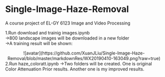 # Single-Image-Haze-Removal
A course project of EL-GY 6123 Image and Video Processing


1.Run download and trainig images.ipynb  
  →800 landscape images will be downloaded in a new folder  
  →A training result will be shown:  
  <center> ![avatar](https://github.com/XuanJLiu/Single-Image-Haze-Removal/blob/master/markdownRes/WX20190410-163049.png?raw=true) </center>    
2.Run haze_coloratt.ipynb
  →Two folders will be created. One is original Color Attenuation Prior results. Another one is my improved results.
